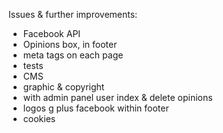 Issues & further improvements:

- Facebook API  
- Opinions box, in footer  
- meta tags on each page  
- tests  
- CMS  
- graphic & copyright  
- with admin panel user index & delete opinions  
- logos g plus facebook within footer  
- cookies